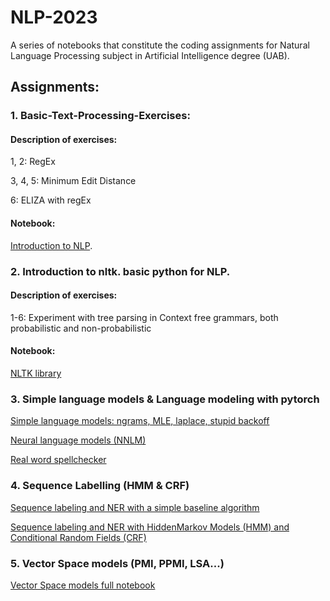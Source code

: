 # NLP-2023
A series of notebooks that constitute the coding assignments for Natural Language Processing subject in Artificial Intelligence degree (UAB).

## Assignments:

### 1. Basic-Text-Processing-Exercises:

#### Description of exercises:

1, 2: RegEx

3, 4, 5: Minimum Edit Distance

6: ELIZA with regEx 

#### Notebook:
[Introduction to NLP](https://github.com/Neilus03/NLP-2023/blob/main/Intro_to_NLP.ipynb).  


### 2. Introduction to nltk. basic python for NLP.

#### Description of exercises:

1-6: Experiment with tree parsing in Context free grammars, both probabilistic and non-probabilistic

#### Notebook:
[NLTK library](https://github.com/Neilus03/NLP-2023/blob/main/Python_for_NLP.ipynb) 

### 3. Simple language models & Language modeling with pytorch



[Simple language models: ngrams, MLE, laplace, stupid backoff](https://github.com/Neilus03/NLP-2023/blob/main/Simple_language_models.ipynb)

[Neural language models (NNLM)](https://github.com/Neilus03/NLP-2023/blob/main/Neural_language_model.ipynb)

[Real word spellchecker](https://github.com/Neilus03/NLP-2023/blob/main/real_word_spellchecker.ipynb)

### 4. Sequence Labelling (HMM & CRF) 
[Sequence labeling and NER with a simple baseline algorithm](https://github.com/Neilus03/NLP-2023/blob/main/NER_and_Sequence_Labeling_Simple_Baseline.ipynb)

[Sequence labeling and NER with HiddenMarkov Models (HMM) and Conditional Random Fields (CRF)](https://github.com/Neilus03/NLP-2023/blob/main/HMM_and_CRF_for_Seq_Labeling_and_NER.ipynb)

### 5. Vector Space models (PMI, PPMI, LSA...)
[Vector Space models full notebook](https://github.com/Neilus03/NLP-2023/blob/main/vector_space_model_Neil.ipynb)
